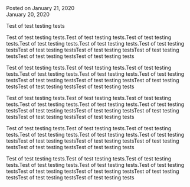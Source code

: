 <html>
<div class=”postmetadata”> Posted on <span class=”updated”>January 21, 2020</span></div>
<head><title>I am doing a test of the testing of the tests</title></head>
<body>
	<div class="entry-meta"><a class="entry-date published">January 20, 2020</a></div>

<p>Test of test testing tests

<p>Test of test testing tests.Test of test testing tests.Test of test testing tests.Test of test testing tests.Test of test testing tests.Test of test testing testsTest of test testing testsTest of test testing testsTest of test testing testsTest of test testing testsTest of test testing tests

<p>Test of test testing tests.Test of test testing tests.Test of test testing tests.Test of test testing tests.Test of test testing tests.Test of test testing testsTest of test testing testsTest of test testing testsTest of test testing testsTest of test testing testsTest of test testing tests

<p>Test of test testing tests.Test of test testing tests.Test of test testing tests.Test of test testing tests.Test of test testing tests.Test of test testing testsTest of test testing testsTest of test testing testsTest of test testing testsTest of test testing testsTest of test testing tests

<p>Test of test testing tests.Test of test testing tests.Test of test testing tests.Test of test testing tests.Test of test testing tests.Test of test testing testsTest of test testing testsTest of test testing testsTest of test testing testsTest of test testing testsTest of test testing tests

<p>Test of test testing tests.Test of test testing tests.Test of test testing tests.Test of test testing tests.Test of test testing tests.Test of test testing testsTest of test testing testsTest of test testing testsTest of test testing testsTest of test testing testsTest of test testing tests </body></html>
